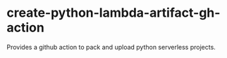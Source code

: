 # create-python-lambda-artifact-gh-action
Provides a github action to pack and upload python serverless projects.
